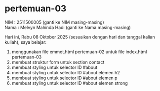 # pertemuan-03

NIM : 2511500005 (ganti ke NIM masing-masing)<br>
Nama : Melvyn Mahinda Hadi (ganti ke Nama masing-masing)<br>

Hari ini, Rabu 08 Oktober 2025 (sesuaikan dengan hari dan tanggal kalian kuliah), saya belajar:
<ol>
<li>menggunakan file emmet.html pertemuan-02 untuk file index.html pertemuan-03</li>
<li>membuat struktur form untuk section contact</li>
<li>membuat styling untuk selector ID #about</li>
<li>membuat styling untuk selector ID #about elemen h2</li>
<li>membuat styling untuk selector ID #about elemen p</li>
<li>membuat styling untuk selector ID #about elemen strong</li>
</ol>